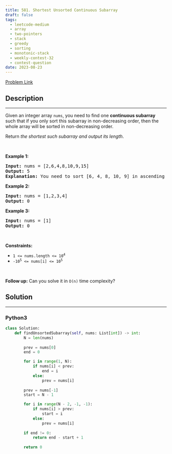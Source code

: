 ```yaml
---
title: 581. Shortest Unsorted Continuous Subarray
draft: false
tags: 
  - leetcode-medium
  - array
  - two-pointers
  - stack
  - greedy
  - sorting
  - monotonic-stack
  - weekly-contest-32
  - contest-question
date: 2023-08-23
---
```


[Problem Link](https://leetcode.com/problems/shortest-unsorted-continuous-subarray/)

## Description

---
<p>Given an integer array <code>nums</code>, you need to find one <b>continuous subarray</b> such that if you only sort this subarray in non-decreasing order, then the whole array will be sorted in non-decreasing order.</p>

<p>Return <em>the shortest such subarray and output its length</em>.</p>

<p>&nbsp;</p>
<p><strong class="example">Example 1:</strong></p>

<pre>
<strong>Input:</strong> nums = [2,6,4,8,10,9,15]
<strong>Output:</strong> 5
<strong>Explanation:</strong> You need to sort [6, 4, 8, 10, 9] in ascending order to make the whole array sorted in ascending order.
</pre>

<p><strong class="example">Example 2:</strong></p>

<pre>
<strong>Input:</strong> nums = [1,2,3,4]
<strong>Output:</strong> 0
</pre>

<p><strong class="example">Example 3:</strong></p>

<pre>
<strong>Input:</strong> nums = [1]
<strong>Output:</strong> 0
</pre>

<p>&nbsp;</p>
<p><strong>Constraints:</strong></p>

<ul>
	<li><code>1 &lt;= nums.length &lt;= 10<sup>4</sup></code></li>
	<li><code>-10<sup>5</sup> &lt;= nums[i] &lt;= 10<sup>5</sup></code></li>
</ul>

<p>&nbsp;</p>
<strong>Follow up:</strong> Can you solve it in <code>O(n)</code> time complexity?

## Solution

---
### Python3
``` py title='shortest-unsorted-continuous-subarray'
class Solution:
    def findUnsortedSubarray(self, nums: List[int]) -> int:
        N = len(nums)
        
        prev = nums[0]
        end = 0

        for i in range(1, N):
            if nums[i] < prev:
                end = i
            else:
                prev = nums[i]
            
        prev = nums[-1]
        start = N - 1

        for i in range(N - 2, -1, -1):
            if nums[i] > prev:
                start = i
            else:
                prev = nums[i]
        
        if end != 0:
            return end - start + 1
        
        return 0
```

